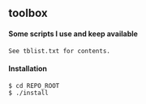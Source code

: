 ## toolbox

#### Some scripts I use and keep available

    See tblist.txt for contents.

#### Installation

    $ cd REPO_ROOT
    $ ./install



